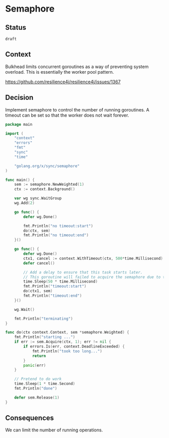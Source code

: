 # Semaphore

## Status

`draft`

## Context


Bulkhead limits concurrent goroutines as a way of preventing system overload. This is essentially the worker pool pattern.

https://github.com/resilience4j/resilience4j/issues/1367



## Decision

Implement semaphore to control the number of running goroutines.
A timeout can be set so that the worker does not wait forever.

```go
package main

import (
	"context"
	"errors"
	"fmt"
	"sync"
	"time"

	"golang.org/x/sync/semaphore"
)

func main() {
	sem := semaphore.NewWeighted(1)
	ctx := context.Background()

	var wg sync.WaitGroup
	wg.Add(2)

	go func() {
		defer wg.Done()

		fmt.Println("no timeout:start")
		do(ctx, sem)
		fmt.Println("no timeout:end")
	}()

	go func() {
		defer wg.Done()
		ctx1, cancel := context.WithTimeout(ctx, 500*time.Millisecond)
		defer cancel()

		// Add a delay to ensure that this task starts later.
		// This goroutine will failed to acquire the semaphore due to timeout.
		time.Sleep(50 * time.Millisecond)
		fmt.Println("timeout:start")
		do(ctx1, sem)
		fmt.Println("timeout:end")
	}()

	wg.Wait()

	fmt.Println("terminating")
}

func do(ctx context.Context, sem *semaphore.Weighted) {
	fmt.Println("starting ...")
	if err := sem.Acquire(ctx, 1); err != nil {
		if errors.Is(err, context.DeadlineExceeded) {
			fmt.Println("took too long...")
			return
		}
		panic(err)
	}

	// Pretend to do work
	time.Sleep(1 * time.Second)
	fmt.Println("done")

	defer sem.Release(1)
}
```

## Consequences

We can limit the number of running operations.
